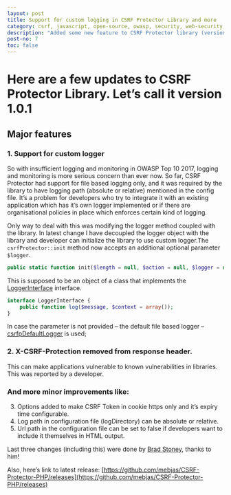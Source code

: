 ```yaml
---
layout: post
title: Support for custom logging in CSRF Protector Library and more
category: csrf, javascript, open-source, owasp, security, web-security, php
description: "Added some new feature to CSRF Protector library (version 1.0.1) like: <ol><li>Support for custom logger.</li><li>X-CSRF-Protection removed from response header.</li><li>Options added to make CSRF Token in cookie https only and it’s expiry time configurable.</li><li>More...</li></ol>"
post-no: 7
toc: false
---
```


# Here are a few updates to CSRF Protector Library. Let’s call it version 1.0.1

## Major features
### 1. Support for custom logger
So with insufficient logging and monitoring in OWASP Top 10 2017, logging and monitoring is more serious concern than ever now. So far, CSRF Protector had support for file based logging only, and it was required by the library to have logging path (absolute or relative) mentioned in the config file. It’s a problem for developers who try to integrate it with an existing application which has it’s own logger implemented or if there are organisational policies in place which enforces certain kind of logging.

Only way to deal with this was modifying the logger method coupled with the library. In latest change I have decoupled the logger object with the library and developer can initialize the library to use custom logger.The `csrfProtector::init` method now accepts an additional optional parameter `$logger`.

```php
public static function init($length = null, $action = null, $logger = null);
```

This is supposed to be an object of a class that implements the [LoggerInterface](https://github.com/mebjas/CSRF-Protector-PHP/blob/master/libs/csrf/LoggerInterface.php) interface.

```php
interface LoggerInterface {
    public function log($message, $context = array());
}
```

In case the parameter is not provided – the default file based logger – [csrfpDefaultLogger](https://github.com/mebjas/CSRF-Protector-PHP/blob/master/libs/csrf/csrfpDefaultLogger.php) is used;

### 2. X-CSRF-Protection removed from response header.
This can make applications vulnerable to known vulnerabilities in libraries. This was reported by a developer.

### And more minor improvements like:
 3. Options added to make CSRF Token in cookie https only and it’s expiry time configurable.
 4. Log path in configuration file (logDirectory) can be absolute or relative.
 5. Url path in the configuration file can be set to false if developers want to include it themselves in HTML output.

Last three changes (including this) were done by [Brad Stoney](https://github.com/bstoney), thanks to him! 

Also, here’s link to latest release: [https://github.com/mebjas/CSRF-Protector-PHP/releases](https://github.com/mebjas/CSRF-Protector-PHP/releases)

<!--

comment
> Michael : August 6, 2018
Hi Hector,
I am a developer and I use structured PHP for my websites. How do I implement CSRF protection the simplest way posible??

>> admin: September 9, 2018

Hello Michael,
You can either use composer to install this library or download this offline and place this in appropriate location with respect to the project you want to protect against CSRF;

After that, you need to copy the config file ./libs/config.sample.php to ./libs/config.php and change certain values as explained here – https://github.com/mebjas/CSRF-Protector-PHP/blob/master/libs/README.md

After that, just add this to the files you want to protect or one common file included by all;


< ?php
include_once __DIR__ .’/vendor/owasp/csrf-protector-php/libs/csrf/csrfprotector.php’;

//Initialise CSRFGuard library
csrfProtector::init();

Find more details here – https://github.com/mebjas/CSRF-Protector-PHP

> faten hamamah : September 25, 2018
hi hector,
I am a developer and I use structured PHP for my website. I’d already implement CSRF protection and included in my config but when I try to login to my website, it always display “403” error. how do i fix this?
 
>> admin : October 14, 2018
Thanks for creating an issue for this at Github Repository; I’ll follow up there – https://github.com/mebjas/CSRF-Protector-PHP/issues/100

-->